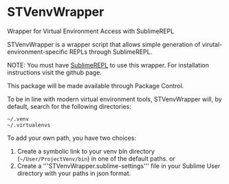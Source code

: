 # STVenvWrapper
Wrapper for Virtual Environment Access with SublimeREPL


STVenvWrapper is a wrapper script that allows simple generation of virutal-environment-specific REPLs through SublimeREPL.

NOTE: You must have [SublimeREPL](https://github.com/wuub/SublimeREPL) to use this wrapper. For installation instructions visit the github page.

This package will be made available through Package Control.

To be in line with modern virtual environment tools, STVenvWrapper will, by default, search for the following directories:

```
~/.venv
~/.virtualenvs
```

To add your own path, you have two choices:

1) Create a symbolic link to your venv bin directory (```~/User/ProjectVenv/bin```) in one of the default paths.
or
2) Create a '''STVenvWrapper.sublime-settings''' file in your Sublime User directory with your paths in json format.
